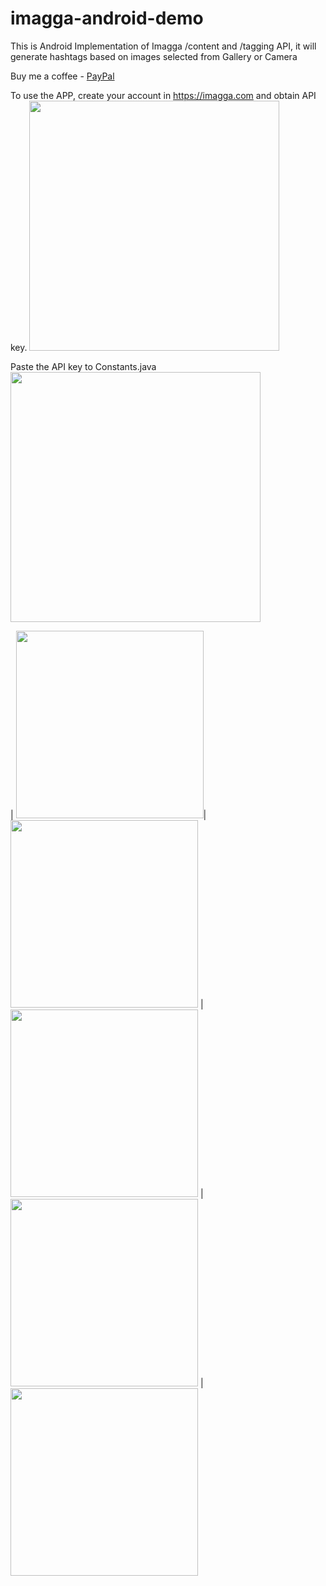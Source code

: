 # imagga-android-demo

This is Android Implementation of Imagga /content and /tagging API, it will generate hashtags based on images selected from Gallery or Camera


Buy me a coffee - [PayPal](https://www.paypal.me/JaskaranDugar/)

To use the APP, create your account in https://imagga.com and obtain API key.
<img src="https://user-images.githubusercontent.com/7722125/38775030-87865ac4-4094-11e8-9544-0abaabe67fad.png" width="400">

Paste the API key to Constants.java
<img src="https://user-images.githubusercontent.com/7722125/38775052-a80c7c64-4095-11e8-920d-16e9e5e26d2c.png" width="400">

| <img src="https://user-images.githubusercontent.com/7722125/38777567-e108ccd4-40c7-11e8-9d35-28778c2811d3.png" width="300">| <img src="https://user-images.githubusercontent.com/7722125/38777568-e6051666-40c7-11e8-8dd7-63f617d3871e.png" width="300"> |
<img src="https://user-images.githubusercontent.com/7722125/38777569-e9792094-40c7-11e8-9e68-b99f3d8f0a84.png" width="300">
|<img src="https://user-images.githubusercontent.com/7722125/38777571-ecc18a2a-40c7-11e8-82d9-b63aab9194ca.png" width="300">
|<img src="https://user-images.githubusercontent.com/7722125/38777572-ef301808-40c7-11e8-8dcc-3bc742d17e42.png" width="300">


